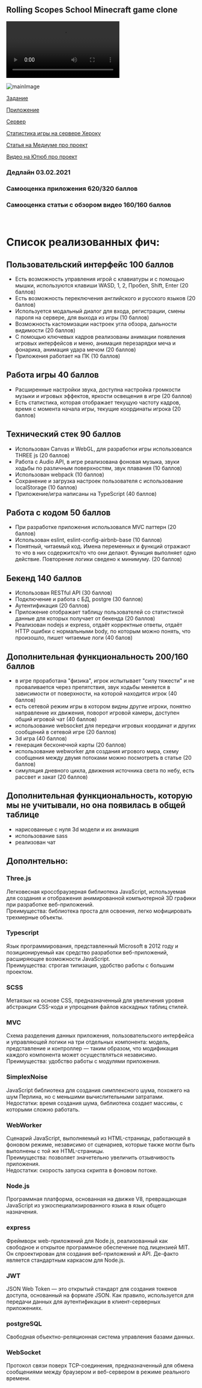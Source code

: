 ## Rolling Scopes School Minecraft game clone


![mainImage](https://user-images.githubusercontent.com/28826039/222919708-5b8b7f03-f51a-40b5-9596-41971c00a42c.mov)


![mainImage](./README_FILES/1.png)

[Задание](https://github.com/rolling-scopes-school/tasks/blob/master/tasks/rsclone/rsclone.md)

[Приложение](https://rsclone-minecraft.netlify.app)

[Сервер](https://github.com/addamsv/The-Minecraft-Game-Clone-Server)

[Статистика игры на сервере Хероку](https://rs-clone-server.herokuapp.com)

[Статья на Медиуме про проект](https://tatsmaki.medium.com/rs-school-minecraft-на-typescript-aa7f4db88bd5)

[Видео на Ютюб про проект](https://www.youtube.com/watch?v=vuykuEkxEtY)

### Дедлайн 03.02.2021

### Самооценка приложения 620/320 баллов

### Самооценка статьи с обзором видео 160/160 баллов

<br>

# Список реализованных фич:

## Пользовательский интерфейс 100 баллов

- Есть возможность управления игрой с клавиатуры и с помощью мышки, используются клавиши WASD, 1, 2, Пробел, Shift, Enter (20 баллов)
- Есть возможность переключения английского и русского языков (20 баллов)
- Используется модальный диалог для входа, регистрации, смены пароля на сервере, для выхода из игры (10 баллов)
- Возможность кастомизации настроек угла обзора, дальности видимости (20 баллов)
- С помощью ключевых кадров реализованы анимации появления игровых интерфейсов и меню, анимация перезарядки меча и фонарика, анимация удара мечом (20 баллов)
- Приложения работает на ПК (10 баллов)

## Работа игры 40 баллов

- Расширенные настройки звука, доступна настройка громкости музыки и игровых эффектов, яркости освещения в игре (20 баллов)
- Есть статистика, которая отображает текущую частоту кадров, время с момента начала игры, текущие координаты игрока (20 баллов)

## Технический стек 90 баллов

- Использован Canvas и WebGL, для разработки игры использовался THREE js (20 баллов)
- Работа с Audio API, в игре реализована фоновая музыка, звуки ходьбы по различным поверхностям, звук плавания (10 баллов)
- Использован webpack (10 баллов)
- Сохранение и загрузка настроек пользователя с использование localStorage (10 баллов)
- Приложение/игра написаны на TypeScript (40 баллов)

## Работа с кодом 50 баллов

- При разработке приложения использовался MVC паттерн (20 баллов)
- Использован eslint, eslint-config-airbnb-base (10 баллов)
- Понятный, читаемый код. Имена переменных и функций отражают то что в них содержится/то что они делают. Функция выполняет одно действие. Повторение логики сведено к минимуму. (20 баллов)

## Бекенд 140 баллов

- Использован RESTful API (30 баллов)
- Подключение и работа с БД, postgre (30 баллов)
- Аутентификация (20 баллов)
- Приложение отображает таблицу пользователей со статистикой данные для которых получает от бекенда (20 баллов)
- Реализован nodejs и express, отдаёт корректные ответы, отдаёт HTTP ошибки с нормальными body, по которым можно понять, что произошло, пишет читаемые логи (40 балов)

## Дополнительная функциональность 200/160 баллов

- в игре проработана "физика", игрок испытывает "силу тяжести" и не проваливается через препятствия, звук ходьбы меняется в зависимости от поверхности, на которой находится игрок (40 баллов)
- есть сетевой режим игры в котором видны другие игроки, понятно направление их движения, поворот игровой камеры, доступен общий игровой чат (40 баллов)
- использование websocket для передачи игровых координат и других сообщений в сетевой игре (20 баллов)
- 3d игра (40 баллов)
- генерация бесконечной карты (20 баллов)
- использование webworker для создания игрового мира, схему сообщения между двумя потоками можно посмотреть в статье (20 баллов)
- симуляция дневного цикла, движения источника света по небу, есть рассвет и закат (20 баллов)

## Дополнительная функциональность, которую мы не учитывали, но она появилась в общей таблице

- нарисованные с нуля 3d модели и их анимация
- использование sass
- реализован чат

## Дополнтельно:
### Three.js
Легковесная кроссбраузерная библиотека JavaScript, используемая для создания и отображения анимированной компьютерной 3D графики при разработке веб-приложений.  
Преимущества: библиотека проста для освоения, легко мофицировать трехмерные объекты.
### Typescript
Язык программирования, представленный Microsoft в 2012 году и позиционируемый как средство разработки веб-приложений, расширяющее возможности JavaScript.  
Преимущества: строгая типизация, удобство работы с большим проектом.
### SCSS
Метаязык на основе CSS, предназначенный для увеличения уровня абстракции CSS-кода и упрощения файлов каскадных таблиц стилей.
### MVC
Схема разделения данных приложения, пользовательского интерфейса и управляющей логики на три отдельных компонента: модель, представление и контроллер — таким образом, что модификация каждого компонента может осуществляться независимо.  
Преимущества: удобство работы с модулями приложения.
### SimplexNoise
JavaScript библиотека для создания симплексного шума, похожего на шум Перлина, но с меньшими вычислительными затратами.  
Недостатки: время создания шума, библиотека создает массивы, с которыми сложно работать.
### WebWorker
Cценарий JavaScript, выполняемый из HTML-страницы, работающей в фоновом режиме, независимо от сценариев, которые также могли быть выполнены с той же HTML-страницы.  
Преимущества: позволяет значетельно увеличить отзывчивость приложения.  
Недостатки: скорость запуска скрипта в фоновом потоке.
### Node.js
Программная платформа, основанная на движке V8, превращающая JavaScript из узкоспециализированного языка в язык общего назначения.
### express
Фреймворк web-приложений для Node.js, реализованный как свободное и открытое программное обеспечение под лицензией MIT. Он спроектирован для создания веб-приложений и API. Де-факто является стандартным каркасом для Node.js.
### JWT 
JSON Web Token — это открытый стандарт для создания токенов доступа, основанный на формате JSON. Как правило, используется для передачи данных для аутентификации в клиент-серверных приложениях.
### postgreSQL
Cвободная объектно-реляционная система управления базами данных.
### WebSocket
Протокол связи поверх TCP-соединения, предназначенный для обмена сообщениями между браузером и веб-сервером в режиме реального времени.
